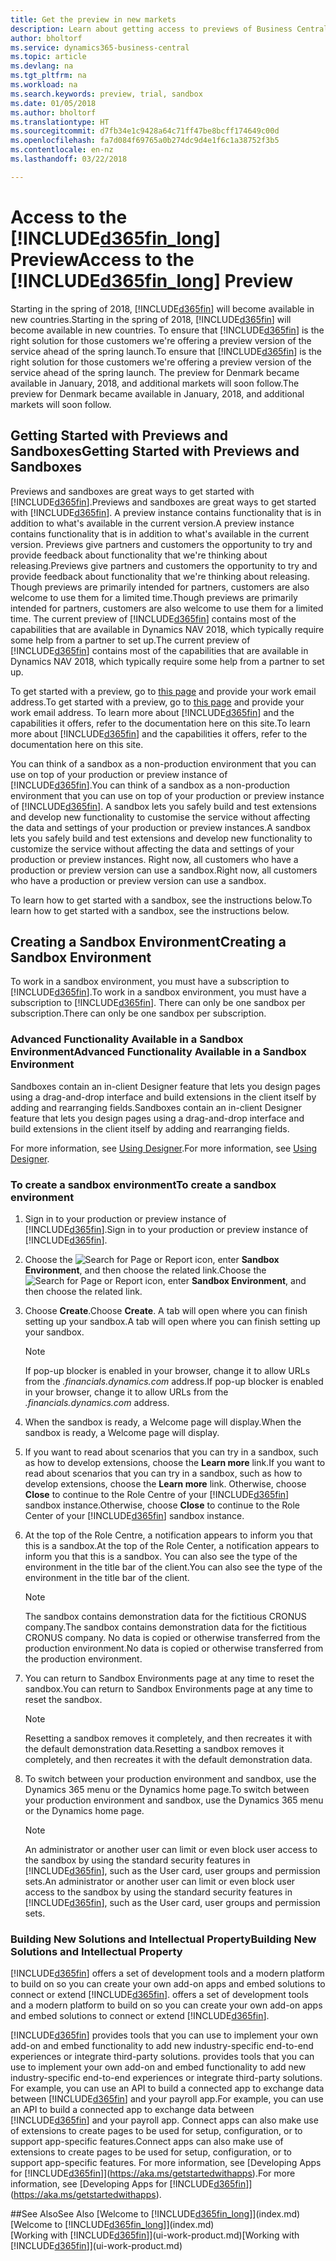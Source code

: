 ```yaml
---
title: Get the preview in new markets
description: Learn about getting access to previews of Business Central.
author: bholtorf
ms.service: dynamics365-business-central
ms.topic: article
ms.devlang: na
ms.tgt_pltfrm: na
ms.workload: na
ms.search.keywords: preview, trial, sandbox
ms.date: 01/05/2018
ms.author: bholtorf
ms.translationtype: HT
ms.sourcegitcommit: d7fb34e1c9428a64c71ff47be8bcff174649c00d
ms.openlocfilehash: fa7d084f69765a0b274dc9d4e1f6c1a38752f3b5
ms.contentlocale: en-nz
ms.lasthandoff: 03/22/2018

---
```

# <a name="access-to-the-included365finlongincludesd365finlongmdmd-preview"></a><span data-ttu-id="d6051-103">Access to the [!INCLUDE[d365fin_long](includes/d365fin_long_md.md)] Preview</span><span class="sxs-lookup"><span data-stu-id="d6051-103">Access to the [!INCLUDE[d365fin_long](includes/d365fin_long_md.md)] Preview</span></span>
<span data-ttu-id="d6051-104">Starting in the spring of 2018, [!INCLUDE[d365fin](includes/d365fin_md.md)] will become available in new countries.</span><span class="sxs-lookup"><span data-stu-id="d6051-104">Starting in the spring of 2018, [!INCLUDE[d365fin](includes/d365fin_md.md)] will become available in new countries.</span></span> <span data-ttu-id="d6051-105">To ensure that [!INCLUDE[d365fin](includes/d365fin_md.md)] is the right solution for those customers we're offering a preview version of the service ahead of the spring launch.</span><span class="sxs-lookup"><span data-stu-id="d6051-105">To ensure that [!INCLUDE[d365fin](includes/d365fin_md.md)] is the right solution for those customers we're offering a preview version of the service ahead of the spring launch.</span></span> <span data-ttu-id="d6051-106">The preview for Denmark became available in January, 2018, and additional markets will soon follow.</span><span class="sxs-lookup"><span data-stu-id="d6051-106">The preview for Denmark became available in January, 2018, and additional markets will soon follow.</span></span>  

## <a name="getting-started-with-previews-and-sandboxes"></a><span data-ttu-id="d6051-107">Getting Started with Previews and Sandboxes</span><span class="sxs-lookup"><span data-stu-id="d6051-107">Getting Started with Previews and Sandboxes</span></span>
<span data-ttu-id="d6051-108">Previews and sandboxes are great ways to get started with [!INCLUDE[d365fin](includes/d365fin_md.md)].</span><span class="sxs-lookup"><span data-stu-id="d6051-108">Previews and sandboxes are great ways to get started with [!INCLUDE[d365fin](includes/d365fin_md.md)].</span></span> <span data-ttu-id="d6051-109">A preview instance contains functionality that is in addition to what's available in the current version.</span><span class="sxs-lookup"><span data-stu-id="d6051-109">A preview instance contains functionality that is in addition to what's available in the current version.</span></span> <span data-ttu-id="d6051-110">Previews give partners and customers the opportunity to try and provide feedback about functionality that we're thinking about releasing.</span><span class="sxs-lookup"><span data-stu-id="d6051-110">Previews give partners and customers the opportunity to try and provide feedback about functionality that we're thinking about releasing.</span></span> <span data-ttu-id="d6051-111">Though previews are primarily intended for partners, customers are also welcome to use them for a limited time.</span><span class="sxs-lookup"><span data-stu-id="d6051-111">Though previews are primarily intended for partners, customers are also welcome to use them for a limited time.</span></span> <span data-ttu-id="d6051-112">The current preview of [!INCLUDE[d365fin](includes/d365fin_md.md)] contains most of the capabilities that are available in Dynamics NAV 2018, which typically require some help from a partner to set up.</span><span class="sxs-lookup"><span data-stu-id="d6051-112">The current preview of [!INCLUDE[d365fin](includes/d365fin_md.md)] contains most of the capabilities that are available in Dynamics NAV 2018, which typically require some help from a partner to set up.</span></span>

<span data-ttu-id="d6051-113">To get started with a preview, go to [this page](https://go.microsoft.com/fwlink/?linkid=866045) and provide your work email address.</span><span class="sxs-lookup"><span data-stu-id="d6051-113">To get started with a preview, go to [this page](https://go.microsoft.com/fwlink/?linkid=866045) and provide your work email address.</span></span> <span data-ttu-id="d6051-114">To learn more about [!INCLUDE[d365fin](includes/d365fin_md.md)] and the capabilities it offers, refer to the documentation here on this site.</span><span class="sxs-lookup"><span data-stu-id="d6051-114">To learn more about [!INCLUDE[d365fin](includes/d365fin_md.md)] and the capabilities it offers, refer to the documentation here on this site.</span></span>

<span data-ttu-id="d6051-115">You can think of a sandbox as a non-production environment that you can use on top of your production or preview instance of [!INCLUDE[d365fin](includes/d365fin_md.md)].</span><span class="sxs-lookup"><span data-stu-id="d6051-115">You can think of a sandbox as a non-production environment that you can use on top of your production or preview instance of [!INCLUDE[d365fin](includes/d365fin_md.md)].</span></span> <span data-ttu-id="d6051-116">A sandbox lets you safely build and test extensions and develop new functionality to customise the service without affecting the data and settings of your production or preview instances.</span><span class="sxs-lookup"><span data-stu-id="d6051-116">A sandbox lets you safely build and test extensions and develop new functionality to customize the service without affecting the data and settings of your production or preview instances.</span></span> <span data-ttu-id="d6051-117">Right now, all customers who have a production or preview version can use a sandbox.</span><span class="sxs-lookup"><span data-stu-id="d6051-117">Right now, all customers who have a production or preview version can use a sandbox.</span></span>

<span data-ttu-id="d6051-118">To learn how to get started with a sandbox, see the instructions below.</span><span class="sxs-lookup"><span data-stu-id="d6051-118">To learn how to get started with a sandbox, see the instructions below.</span></span>

## <a name="creating-a-sandbox-environment"></a><span data-ttu-id="d6051-119">Creating a Sandbox Environment</span><span class="sxs-lookup"><span data-stu-id="d6051-119">Creating a Sandbox Environment</span></span>
<span data-ttu-id="d6051-120">To work in a sandbox environment, you must have a subscription to [!INCLUDE[d365fin](includes/d365fin_md.md)].</span><span class="sxs-lookup"><span data-stu-id="d6051-120">To work in a sandbox environment, you must have a subscription to [!INCLUDE[d365fin](includes/d365fin_md.md)].</span></span> <span data-ttu-id="d6051-121">There can only be one sandbox per subscription.</span><span class="sxs-lookup"><span data-stu-id="d6051-121">There can only be one sandbox per subscription.</span></span>

### <a name="advanced-functionality-available-in-a-sandbox-environment"></a><span data-ttu-id="d6051-122">Advanced Functionality Available in a Sandbox Environment</span><span class="sxs-lookup"><span data-stu-id="d6051-122">Advanced Functionality Available in a Sandbox Environment</span></span>
<span data-ttu-id="d6051-123">Sandboxes contain an in-client Designer feature that lets you design pages using a drag-and-drop interface and build extensions in the client itself by adding and rearranging fields.</span><span class="sxs-lookup"><span data-stu-id="d6051-123">Sandboxes contain an in-client Designer feature that lets you design pages using a drag-and-drop interface and build extensions in the client itself by adding and rearranging fields.</span></span>

<span data-ttu-id="d6051-124">For more information, see [Using Designer](https://docs.microsoft.com/en-us/dynamics-nav/developer/devenv-inclient-designer).</span><span class="sxs-lookup"><span data-stu-id="d6051-124">For more information, see [Using Designer](https://docs.microsoft.com/en-us/dynamics-nav/developer/devenv-inclient-designer).</span></span>

### <a name="to-create-a-sandbox-environment"></a><span data-ttu-id="d6051-125">To create a sandbox environment</span><span class="sxs-lookup"><span data-stu-id="d6051-125">To create a sandbox environment</span></span>
1.  <span data-ttu-id="d6051-126">Sign in to your production or preview instance of [!INCLUDE[d365fin](includes/d365fin_md.md)].</span><span class="sxs-lookup"><span data-stu-id="d6051-126">Sign in to your production or preview instance of [!INCLUDE[d365fin](includes/d365fin_md.md)].</span></span>  
2.  <span data-ttu-id="d6051-127">Choose the ![Search for Page or Report](media/ui-search/search_small.png "Search for Page or Report icon") icon, enter **Sandbox Environment**, and then choose the related link.</span><span class="sxs-lookup"><span data-stu-id="d6051-127">Choose the ![Search for Page or Report](media/ui-search/search_small.png "Search for Page or Report icon") icon, enter **Sandbox Environment**, and then choose the related link.</span></span>
3.  <span data-ttu-id="d6051-128">Choose **Create**.</span><span class="sxs-lookup"><span data-stu-id="d6051-128">Choose **Create**.</span></span> <span data-ttu-id="d6051-129">A tab will open where you can finish setting up your sandbox.</span><span class="sxs-lookup"><span data-stu-id="d6051-129">A tab will open where you can finish setting up your sandbox.</span></span>

    > [!Note]
    > <span data-ttu-id="d6051-130">If pop-up blocker is enabled in your browser, change it to allow URLs from the *.financials.dynamics.com* address.</span><span class="sxs-lookup"><span data-stu-id="d6051-130">If pop-up blocker is enabled in your browser, change it to allow URLs from the *.financials.dynamics.com* address.</span></span>  

4.  <span data-ttu-id="d6051-131">When the sandbox is ready, a Welcome page will display.</span><span class="sxs-lookup"><span data-stu-id="d6051-131">When the sandbox is ready, a Welcome page will display.</span></span>  
5.  <span data-ttu-id="d6051-132">If you want to read about scenarios that you can try in a sandbox, such as how to develop extensions, choose the **Learn more** link.</span><span class="sxs-lookup"><span data-stu-id="d6051-132">If you want to read about scenarios that you can try in a sandbox, such as how to develop extensions, choose the **Learn more** link.</span></span> <span data-ttu-id="d6051-133">Otherwise, choose **Close** to continue to the Role Centre of your [!INCLUDE[d365fin](includes/d365fin_md.md)] sandbox instance.</span><span class="sxs-lookup"><span data-stu-id="d6051-133">Otherwise, choose **Close** to continue to the Role Center of your [!INCLUDE[d365fin](includes/d365fin_md.md)] sandbox instance.</span></span>  
6.  <span data-ttu-id="d6051-134">At the top of the Role Centre, a notification appears to inform you that this is a sandbox.</span><span class="sxs-lookup"><span data-stu-id="d6051-134">At the top of the Role Center, a notification appears to inform you that this is a sandbox.</span></span> <span data-ttu-id="d6051-135">You can also see the type of the environment in the title bar of the client.</span><span class="sxs-lookup"><span data-stu-id="d6051-135">You can also see the type of the environment in the title bar of the client.</span></span>

    > [!Note]
    > <span data-ttu-id="d6051-136">The sandbox contains demonstration data for the fictitious CRONUS company.</span><span class="sxs-lookup"><span data-stu-id="d6051-136">The sandbox contains demonstration data for the fictitious CRONUS company.</span></span> <span data-ttu-id="d6051-137">No data is copied or otherwise transferred from the production environment.</span><span class="sxs-lookup"><span data-stu-id="d6051-137">No data is copied or otherwise transferred from the production environment.</span></span>  

7.  <span data-ttu-id="d6051-138">You can return to Sandbox Environments page at any time to reset the sandbox.</span><span class="sxs-lookup"><span data-stu-id="d6051-138">You can return to Sandbox Environments page at any time to reset the sandbox.</span></span>

    > [!Note]
    > <span data-ttu-id="d6051-139">Resetting a sandbox removes it completely, and then recreates it with the default demonstration data.</span><span class="sxs-lookup"><span data-stu-id="d6051-139">Resetting a sandbox removes it completely, and then recreates it with the default demonstration data.</span></span>  

8.  <span data-ttu-id="d6051-140">To switch between your production environment and sandbox, use the Dynamics 365 menu or the Dynamics home page.</span><span class="sxs-lookup"><span data-stu-id="d6051-140">To switch between your production environment and sandbox, use the Dynamics 365 menu or the Dynamics home page.</span></span>

    > [!Note]
    > <span data-ttu-id="d6051-141">An administrator or another user can limit or even block user access to the sandbox by using the standard security features in [!INCLUDE[d365fin](includes/d365fin_md.md)], such as the User card, user groups and permission sets.</span><span class="sxs-lookup"><span data-stu-id="d6051-141">An administrator or another user can limit or even block user access to the sandbox by using the standard security features in [!INCLUDE[d365fin](includes/d365fin_md.md)], such as the User card, user groups and permission sets.</span></span>  

### <a name="building-new-solutions-and-intellectual-property"></a><span data-ttu-id="d6051-142">Building New Solutions and Intellectual Property</span><span class="sxs-lookup"><span data-stu-id="d6051-142">Building New Solutions and Intellectual Property</span></span>
[!INCLUDE[d365fin](includes/d365fin_md.md)]<span data-ttu-id="d6051-143"> offers a set of development tools and a modern platform to build on so you can create your own add-on apps and embed solutions to connect or extend [!INCLUDE[d365fin](includes/d365fin_md.md)].</span><span class="sxs-lookup"><span data-stu-id="d6051-143"> offers a set of development tools and a modern platform to build on so you can create your own add-on apps and embed solutions to connect or extend [!INCLUDE[d365fin](includes/d365fin_md.md)].</span></span>

[!INCLUDE[d365fin](includes/d365fin_md.md)]<span data-ttu-id="d6051-144"> provides tools that you can use to implement your own add-on and embed functionality to add new industry-specific end-to-end experiences or integrate third-party solutions.</span><span class="sxs-lookup"><span data-stu-id="d6051-144"> provides tools that you can use to implement your own add-on and embed functionality to add new industry-specific end-to-end experiences or integrate third-party solutions.</span></span> <span data-ttu-id="d6051-145">For example, you can use an API to build a connected app to exchange data between [!INCLUDE[d365fin](includes/d365fin_md.md)] and your payroll app.</span><span class="sxs-lookup"><span data-stu-id="d6051-145">For example, you can use an API to build a connected app to exchange data between [!INCLUDE[d365fin](includes/d365fin_md.md)] and your payroll app.</span></span> <span data-ttu-id="d6051-146">Connect apps can also make use of extensions to create pages to be used for setup, configuration, or to support app-specific features.</span><span class="sxs-lookup"><span data-stu-id="d6051-146">Connect apps can also make use of extensions to create pages to be used for setup, configuration, or to support app-specific features.</span></span> <span data-ttu-id="d6051-147">For more information, see [Developing Apps for [!INCLUDE[d365fin](includes/d365fin_md.md)]](https://aka.ms/getstartedwithapps).</span><span class="sxs-lookup"><span data-stu-id="d6051-147">For more information, see [Developing Apps for [!INCLUDE[d365fin](includes/d365fin_md.md)]](https://aka.ms/getstartedwithapps).</span></span>

##<a name="see-also"></a><span data-ttu-id="d6051-148">See Also</span><span class="sxs-lookup"><span data-stu-id="d6051-148">See Also</span></span>
<span data-ttu-id="d6051-149">[Welcome to [!INCLUDE[d365fin_long](includes/d365fin_long_md.md)]](index.md)</span><span class="sxs-lookup"><span data-stu-id="d6051-149">[Welcome to [!INCLUDE[d365fin_long](includes/d365fin_long_md.md)]](index.md)</span></span>  
<span data-ttu-id="d6051-150">[Working with [!INCLUDE[d365fin](includes/d365fin_md.md)]](ui-work-product.md)</span><span class="sxs-lookup"><span data-stu-id="d6051-150">[Working with [!INCLUDE[d365fin](includes/d365fin_md.md)]](ui-work-product.md)</span></span>  

